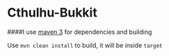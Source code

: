 # Cthulhu-Bukkit
####I use [maven 3](https://maven.apache.org/download.cgi) for dependencies and building

Use `mvn clean install` to build, it will be inside `target`
